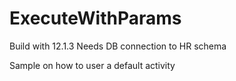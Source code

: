 ExecuteWithParams
=================
Build with 12.1.3
Needs DB connection to HR schema

Sample on how to user a default activity
